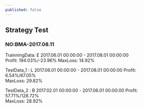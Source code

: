 ```yaml
---
published: false
---
```

## Strategy Test
### NO:BMA-2017.08.11

TrainningData: E	2017.06.01 00:00:00 - 2017.08.01 00:00:00	
Profit: 194.03%/-23.96%	
MaxLoss: 14.92%

TestData_1	: L	2017.06.01 00:00:00 - 2017.08.01 00:00:00
Profit: 6.54%/67.05%	
MaxLoss: 29.82%

TestData_2	: B	2017.02.01 00:00:00 - 2017.06.01 00:00:00
Profit: 57.71%/128.72%	
MaxLoss: 28.92%



